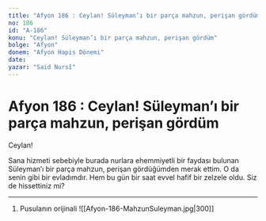 ```yaml
---
title: "Afyon 186 : Ceylan! Süleyman’ı bir parça mahzun, perişan gördüm"
no: 186
id: "A-186"
konu: "Ceylan! Süleyman’ı bir parça mahzun, perişan gördüm"
bolge: "Afyon"
donem: "Afyon Hapis Dönemi"
date: 
yazar: "Said Nursî"
---
```


# Afyon 186 : Ceylan! Süleyman’ı bir parça mahzun, perişan gördüm

Ceylan!

Sana hizmeti sebebiyle burada nurlara ehemmiyetli bir faydası bulunan Süleyman’ı bir parça mahzun, perişan gördüğümden merak ettim. O da senin gibi bir evladımdır. Hem bu gün bir saat evvel hafif bir zelzele oldu. Siz de hissettiniz mi?

***

1. Pusulanın orijinali
![[Afyon-186-MahzunSuleyman.jpg|300]]

